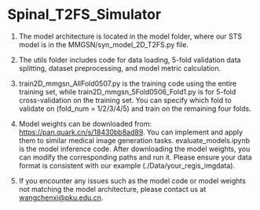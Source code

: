 # Spinal_T2FS_Simulator

1. The model architecture is located in the model folder, where our STS model is in the MMGSN/syn_model_2D_T2FS.py file.

2. The utils folder includes code for data loading, 5-fold validation data splitting, dataset preprocessing, and model metric calculation.

3. train2D_mmgsn_AllFold0507.py is the training code using the entire training set, while train2D_mmgsn_5Fold0506_Fold1.py is for 5-fold cross-validation on the training set. You can specify which fold to validate on (fold_num = 1/2/3/4/5) and train on the remaining four folds.

4. Model weights can be downloaded from: https://pan.quark.cn/s/18430bb8ad89. You can implement and apply them to similar medical image generation tasks. evaluate_models.ipynb is the model inference code. After downloading the model weights, you can modify the corresponding paths and run it. Please ensure your data format is consistent with our example (./Data/your_regis_imgdata).


5.  If you encounter any issues such as the model code or model weights not matching the model architecture, please contact us at wangchenxi@pku.edu.cn.